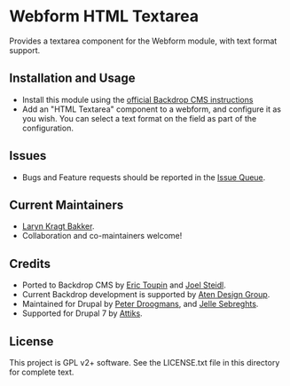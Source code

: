 # Webform HTML Textarea

Provides a textarea component for the Webform module, with text format support.

## Installation and Usage

 - Install this module using the
   [official Backdrop CMS instructions](https://backdropcms.org/guide/modules)
 - Add an "HTML Textarea" component to a webform, and configure it as you wish.
   You can select a text format on the field as part of the configuration.

## Issues

 - Bugs and Feature requests should be reported in the
   [Issue Queue](https://github.com/backdrop-contrib/webform_html_textarea/issues).

## Current Maintainers

 - [Laryn Kragt Bakker](https://github.com/laryn).
 - Collaboration and co-maintainers welcome!

## Credits

 - Ported to Backdrop CMS by [Eric Toupin](https://github.com/eric2pin) and
   [Joel Steidl](https://github.com/joelsteidl).
 - Current Backdrop development is supported by
   [Aten Design Group](https://aten.io).
 - Maintained for Drupal by [Peter Droogmans](https://www.drupal.org/u/attiks),
   and [Jelle Sebreghts](https://www.drupal.org/u/jelle_s).
 - Supported for Drupal 7 by [Attiks](https://www.drupal.org/attiks).

## License

This project is GPL v2+ software. See the LICENSE.txt file in this directory for
complete text.

